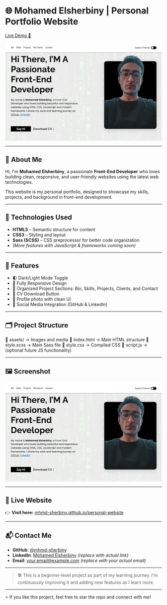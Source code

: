 # 🌐 Mohamed Elsherbiny | Personal Portfolio Website

[Live Demo 👀](https://mhmd-sherbiny.github.io/personal-website/)

![Website Preview](./personal-website.png)

---

## 👋 About Me

Hi, I'm **Mohamed Elsherbiny**, a passionate **Front-End Developer** who loves building clean, responsive, and user-friendly websites using the latest web technologies.

This website is my personal portfolio, designed to showcase my skills, projects, and background in front-end development.

---

## 🚀 Technologies Used

- **HTML5** – Semantic structure for content  
- **CSS3** – Styling and layout  
- **Sass (SCSS)** – CSS preprocessor for better code organization  
- *(More features with JavaScript & frameworks coming soon)*

---

## 📌 Features

- 🌓 Dark/Light Mode Toggle  
- 📱 Fully Responsive Design  
- 📂 Organized Project Sections: Bio, Skills, Projects, Clients, and Contact  
- 📄 CV Download Button  
- 📸 Profile photo with clean UI  
- 🔗 Social Media Integration (GitHub & LinkedIn)

---

## 🗂️ Project Structure

📁 assets/ → Images and media
📄 index.html → Main HTML structure
📄 style.scss → Main Sass file
📄 style.css → Compiled CSS
📄 script.js → (optional future JS functionality)



---

## 🖼️ Screenshot

![Website Screenshot](./personal-website.png)

---

## 🔗 Live Website

👉 **Visit here:** [mhmd-sherbiny.github.io/personal-website](https://mhmd-sherbiny.github.io/personal-website/)

---

## 📬 Contact Me

- **GitHub**: [@mhmd-sherbiny](https://github.com/mhmd-sherbiny)  
- **LinkedIn**: [Mohamed Elsherbiny]([https://www.linkedin.com/in/your-link-here](https://www.linkedin.com/in/mhmdsherbiny/)) *(replace with actual link)*  
- **Email**: your.email@example.com *(replace with your actual email)*

---

> 🛠️ This is a beginner-level project as part of my learning journey. I'm continuously improving it and adding new features as I learn more.

---

⭐ If you like this project, feel free to star the repo and connect with me!

